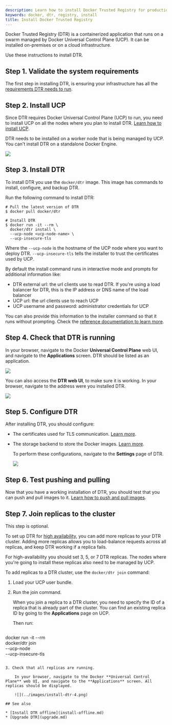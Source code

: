 ```yaml
---
description: Learn how to install Docker Trusted Registry for production.
keywords: docker, dtr, registry, install
title: Install Docker Trusted Registry
---
```

Docker Trusted Registry (DTR) is a containerized application that runs on a swarm managed by Docker Universal Control Plane (UCP). It can be installed on-premises or on a cloud infrastructure.

Use these instructions to install DTR.

## Step 1. Validate the system requirements

The first step in installing DTR, is ensuring your infrastructure has all the [requirements DTR needs to run](system-requirements.md).

## Step 2. Install UCP

Since DTR requires Docker Universal Control Plane (UCP) to run, you need to install UCP on all the nodes where you plan to install DTR. [Learn how to install UCP](/datacenter/ucp/2.0/guides/installation/index.md).

DTR needs to be installed on a worker node that is being managed by UCP. You can't install DTR on a standalone Docker Engine.

![](../images/install-dtr-0.png)

## Step 3. Install DTR

To install DTR you use the `docker/dtr` image. This image has commands to install, configure, and backup DTR.

Run the following command to install DTR:

```none
# Pull the latest version of DTR
$ docker pull docker/dtr

# Install DTR
$ docker run -it --rm \
  docker/dtr install \
  --ucp-node <ucp-node-name> \
  --ucp-insecure-tls
```

Where the `--ucp-node` is the hostname of the UCP node where you want to deploy DTR. `--ucp-insecure-tls` tells the installer to trust the certificates used by UCP.

By default the install command runs in interactive mode and prompts for additional information like:

* DTR external url: the url clients use to read DTR. If you're using a load balancer for DTR, this is the IP address or DNS name of the load balancer
* UCP url: the url clients use to reach UCP
* UCP username and password: administrator credentials for UCP

You can also provide this information to the installer command so that it runs without prompting. Check the [reference documentation to learn more](../../reference/cli/install.md).

## Step 4. Check that DTR is running

In your browser, navigate to the Docker **Universal Control Plane** web UI, and navigate to the **Applications** screen. DTR should be listed as an application.

![](../images/install-dtr-1.png)

You can also access the **DTR web UI**, to make sure it is working. In your browser, navigate to the address were you installed DTR.

![](../images/install-dtr-2.png)

## Step 5. Configure DTR

After installing DTR, you should configure:

* The certificates used for TLS communication. [Learn more](../configure/index.md).
* The storage backend to store the Docker images. [Learn more](../configure/configure-storage.md).
    
    To perform these configurations, navigate to the **Settings** page of DTR.
    
    ![](../images/install-dtr-3.png)

## Step 6. Test pushing and pulling

Now that you have a working installation of DTR, you should test that you can push and pull images to it. [Learn how to push and pull images](../repos-and-images/index.md).

## Step 7. Join replicas to the cluster

This step is optional.

To set up DTR for [high availability](../high-availability/index.md), you can add more replicas to your DTR cluster. Adding more replicas allows you to load-balance requests across all replicas, and keep DTR working if a replica fails.

For high-availability you should set 3, 5, or 7 DTR replicas. The nodes where you're going to install these replicas also need to be managed by UCP.

To add replicas to a DTR cluster, use the `docker/dtr join` command:

1. Load your UCP user bundle.

2. Run the join command.
    
    When you join a replica to a DTR cluster, you need to specify the ID of a replica that is already part of the cluster. You can find an existing replica ID by going to the **Applications** page on UCP.
    
    Then run:
    
    ```none
docker run -it --rm \
  docker/dtr join \
  --ucp-node <ucp-node-name> \
  --ucp-insecure-tls
```

3. Check that all replicas are running.
    
    In your browser, navigate to the Docker **Universal Control Plane** web UI, and navigate to the **Applications** screen. All replicas should be displayed.
    
    ![](../images/install-dtr-4.png)

## See also

* [Install DTR offline](install-offline.md)
* [Upgrade DTR](upgrade.md)